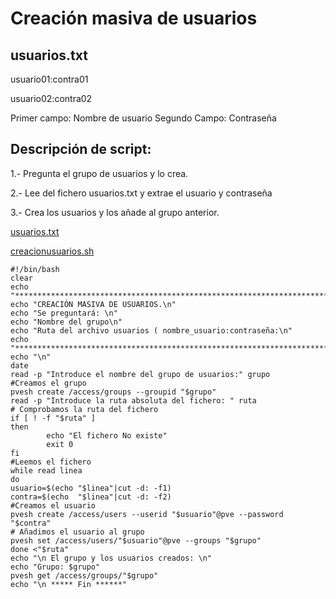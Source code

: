 # Creación masiva de usuarios

## usuarios.txt

usuario01:contra01

usuario02:contra02

Primer campo: Nombre de usuario
Segundo Campo: Contraseña

## Descripción de script:

1.- Pregunta el grupo de usuarios y lo crea.

2.- Lee del fichero usuarios.txt y extrae el usuario y contraseña

3.- Crea los usuarios y los añade al grupo anterior.

[usuarios.txt](usuarios.txt)

[creacionusuarios.sh](creacionusuarios.sh)

```
#!/bin/bash
clear
echo "*********************************************************************************"
echo "CREACIÓN MASIVA DE USUARIOS.\n"
echo "Se preguntará: \n"
echo "Nombre del grupo\n"
echo "Ruta del archivo usuarios ( nombre_usuario:contraseña:\n"
echo "*********************************************************************************"
echo "\n"
date
read -p "Introduce el nombre del grupo de usuarios:" grupo
#Creamos el grupo
pvesh create /access/groups --groupid "$grupo"
read -p "Introduce la ruta absoluta del fichero: " ruta
# Comprobamos la ruta del fichero
if [ ! -f "$ruta" ]
then
        echo "El fichero No existe"
        exit 0
fi 
#Leemos el fichero
while read linea
do
usuario=$(echo "$linea"|cut -d: -f1)
contra=$(echo  "$linea"|cut -d: -f2)
#Creamos el usuario
pvesh create /access/users --userid "$usuario"@pve --password "$contra"
# Añadimos el usuario al grupo
pvesh set /access/users/"$usuario"@pve --groups "$grupo"
done <"$ruta"
echo "\n El grupo y los usuarios creados: \n"
echo "Grupo: $grupo"
pvesh get /access/groups/"$grupo"
echo "\n ***** Fin ******"
```

